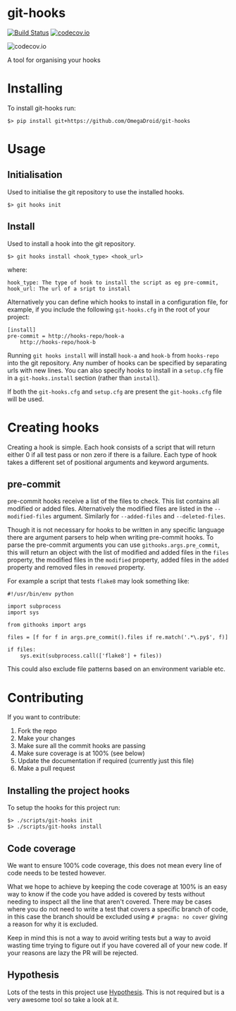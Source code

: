 # git-hooks
[![Build Status](https://travis-ci.org/OmegaDroid/git-hooks.svg?branch=master)](https://travis-ci.org/OmegaDroid/git-hooks)
[![codecov.io](https://codecov.io/github/OmegaDroid/git-hooks/coverage.svg?branch=master)](https://codecov.io/github/OmegaDroid/git-hooks?branch=master)

![codecov.io](https://codecov.io/github/OmegaDroid/git-hooks/branch.svg?branch=master)

A tool for organising your hooks

# Installing

To install git-hooks run:

```
$> pip install git+https://github.com/OmegaDroid/git-hooks
```

# Usage

## Initialisation
Used to initialise the git repository to use the installed hooks. 

```
$> git hooks init
```

## Install
Used to install a hook into the git repository. 

```
$> git hooks install <hook_type> <hook_url>
```

where:

```
hook_type: The type of hook to install the script as eg pre-commit,
hook_url: The url of a sript to install
```

Alternatively you can define which hooks to install in a configuration file, for example, if you include the following
`git-hooks.cfg` in the root of your project:

```
[install]
pre-commit = http://hooks-repo/hook-a
    http://hooks-repo/hook-b
```

Running `git hooks install` will install `hook-a` and `hook-b` from `hooks-repo` into the git repository. Any number 
of hooks can be specified by separating urls with new lines. You can also specify hooks to install in a `setup.cfg` 
file in a `git-hooks.install` section (rather than `install`).
  
If both the `git-hooks.cfg` and `setup.cfg` are present the `git-hooks.cfg` file will be used.

# Creating hooks
Creating a hook is simple. Each hook consists of a script that will return either 0 if all test pass or non zero if there is 
a failure. Each type of hook takes a different set of positional arguments and keyword arguments.

## pre-commit
pre-commit hooks receive a list of the files to check. This list contains all modified or added files. Alternatively
the modified files are listed in the `--modified-files` argument. Similarly for `--added-files` and `--deleted-files`.

Though it is not necessary for hooks to be written in any specific language there are argument parsers to help when
writing pre-commit hooks. To parse the pre-commit arguments you can use `githooks.args.pre_commit`, this will return
an object with the list of modified and added files in the `files` property, the modified files in the `modified`
property, added files in the `added` property and removed files in `removed` property.

For example a script that tests `flake8` may look something like:

```
#!/usr/bin/env python

import subprocess
import sys

from githooks import args

files = [f for f in args.pre_commit().files if re.match('.*\.py$', f)]

if files:
    sys.exit(subprocess.call(['flake8'] + files))
```

This could also exclude file patterns based on an environment variable etc.

# Contributing

If you want to contribute:

1. Fork the repo
2. Make your changes
3. Make sure all the commit hooks are passing
4. Make sure coverage is at 100% (see below)
5. Update the documentation if required (currently just this file)
6. Make a pull request

## Installing the project hooks

To setup the hooks for this project run:

```
$> ./scripts/git-hooks init
$> ./scripts/git-hooks install
```

## Code coverage

We want to ensure 100% code coverage, this does not mean every line of code needs to be tested however. 

What we hope to achieve by keeping the code coverage at 100% is an easy way to know if the code you have added is 
covered by tests without needing to inspect all the line that aren't covered. There may be cases where you do not need
to write a test that covers a specific branch of code, in this case the branch should be excluded using `# pragma: no cover`
giving a reason for why it is excluded.

Keep in mind this is not a way to avoid writing tests but a way to avoid wasting time trying to figure out if you have 
covered all of your new code. If your reasons are lazy the PR will be rejected.

## Hypothesis

Lots of the tests in this project use [Hypothesis](https://hypothesis.readthedocs.org/en/latest/). This is not 
required but is a very awesome tool so take a look at it.

